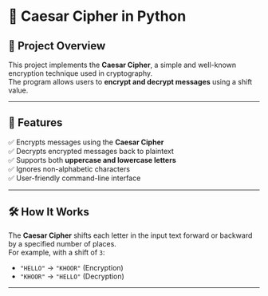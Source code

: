 # 🔐 Caesar Cipher in Python

## 📌 Project Overview
This project implements the **Caesar Cipher**, a simple and well-known encryption technique used in cryptography.   
The program allows users to **encrypt and decrypt messages** using a shift value.

--- 
 
## 🚀 Features
✅ Encrypts messages using the **Caesar Cipher**  
✅ Decrypts encrypted messages back to plaintext  
✅ Supports both **uppercase and lowercase letters**  
✅ Ignores non-alphabetic characters  
✅ User-friendly command-line interface  

---

## 🛠️ How It Works
The **Caesar Cipher** shifts each letter in the input text forward or backward by a specified number of places.  
For example, with a shift of `3`:
- `"HELLO"` → `"KHOOR"` (Encryption)
- `"KHOOR"` → `"HELLO"` (Decryption)

---

